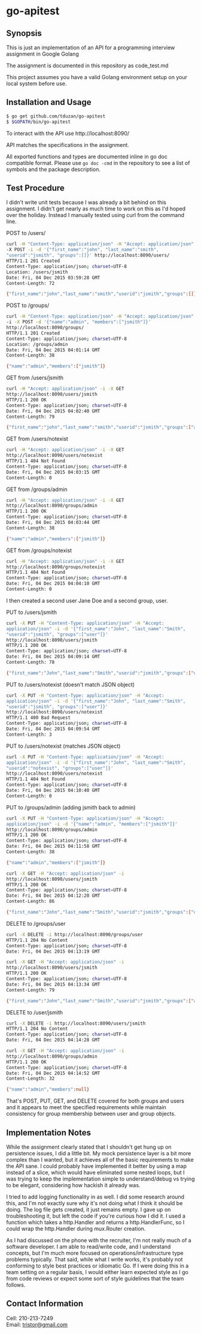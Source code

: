 # go-apitest

## Synopsis
This is just an implementation of an API for a programming interview assignment in Google Golang

The assignment is documented in this repository as code_test.md

This project assumes you have a valid Golang environment setup on your
local system before use.

## Installation and Usage

```bash
$ go get github.com/tduzan/go-apitest
$ $GOPATH/bin/go-apitest
```

To interact with the API use http://localhost:8090/

API matches the specifications in the assignment.

All exported functions and types are documented inline in go doc
compatible format.  Please use `go doc -cmd` in the repository to see a
list of symbols and the package description.

## Test Procedure

I didn't write unit tests because I was already a bit behind on this
assignment.  I didn't get nearly as much time to work on this as I'd
hoped over the holiday.  Instead I manually tested using curl from the
command line.

POST to /users/

```bash
curl -H "Content-Type: application/json" -H "Accept: application/json"
-X POST -i -d '{"first_name":"john", "last_name":"smith",
"userid":"jsmith", "groups":[]}' http://localhost:8090/users/
HTTP/1.1 201 Created
Content-Type: application/json; charset=UTF-8
Location: /users/jsmith
Date: Fri, 04 Dec 2015 03:59:28 GMT
Content-Length: 72

{"first_name":"john","last_name":"smith","userid":"jsmith","groups":[]}
```

POST to /groups/

```bash
curl -H "Content-Type: application/json" -H "Accept: application/json"
-i -X POST -d '{"name":"admin", "members":["jsmith"]}'
http://localhost:8090/groups/
HTTP/1.1 201 Created
Content-Type: application/json; charset=UTF-8
Location: /groups/admin
Date: Fri, 04 Dec 2015 04:01:14 GMT
Content-Length: 38

{"name":"admin","members":["jsmith"]}
```

GET from /users/jsmith
```bash
curl -H "Accept: application/json" -i -X GET
http://localhost:8090/users/jsmith
HTTP/1.1 200 OK
Content-Type: application/json; charset=UTF-8
Date: Fri, 04 Dec 2015 04:02:40 GMT
Content-Length: 79

{"first_name":"john","last_name":"smith","userid":"jsmith","groups":["admin"]}
```

GET from /users/notexist
```bash
curl -H "Accept: application/json" -i -X GET
http://localhost:8090/users/notexist
HTTP/1.1 404 Not Found
Content-Type: application/json; charset=UTF-8
Date: Fri, 04 Dec 2015 04:03:15 GMT
Content-Length: 0
```
GET from /groups/admin
```bash
curl -H "Accept: application/json" -i -X GET
http://localhost:8090/groups/admin
HTTP/1.1 200 OK
Content-Type: application/json; charset=UTF-8
Date: Fri, 04 Dec 2015 04:03:44 GMT
Content-Length: 38

{"name":"admin","members":["jsmith"]}
```

GET from /groups/notexist

```bash
curl -H "Accept: application/json" -i -X GET
http://localhost:8090/groups/notexist
HTTP/1.1 404 Not Found
Content-Type: application/json; charset=UTF-8
Date: Fri, 04 Dec 2015 04:04:10 GMT
Content-Length: 0
```

I then created a second user Jane Doe and a second group, user.

PUT to /users/jsmith
```bash
curl -X PUT -H "Content-Type: application/json" -H "Accept:
application/json" -i -d '{"first_name":"John", "last_name":"Smith",
"userid":"jsmith", "groups":["user"]}'
http://localhost:8090/users/jsmith
HTTP/1.1 200 OK
Content-Type: application/json; charset=UTF-8
Date: Fri, 04 Dec 2015 04:09:14 GMT
Content-Length: 78

{"first_name":"John","last_name":"Smith","userid":"jsmith","groups":["user"]}
```

PUT to /users/notexist (doesn't match JSON object)
```bash
curl -X PUT -H "Content-Type: application/json" -H "Accept:
application/json" -i -d '{"first_name":"John", "last_name":"Smith",
"userid":"jsmith", "groups":["user"]}'
http://localhost:8090/users/notexist
HTTP/1.1 400 Bad Request
Content-Type: application/json; charset=UTF-8
Date: Fri, 04 Dec 2015 04:09:54 GMT
Content-Length: 3
```

PUT to /users/notexist (matches JSON object)
```bash
curl -X PUT -H "Content-Type: application/json" -H "Accept:
application/json" -i -d '{"first_name":"John", "last_name":"Smith",
"userid":"notexist", "groups":["user"]}'
http://localhost:8090/users/notexist
HTTP/1.1 404 Not Found
Content-Type: application/json; charset=UTF-8
Date: Fri, 04 Dec 2015 04:10:40 GMT
Content-Length: 0
```

PUT to /groups/admin (adding jsmith back to admin)
```bash
curl -X PUT -H "Content-Type: application/json" -H "Accept:
application/json" -i -d '{"name":"admin", "members":["jsmith"]}'
http://localhost:8090/groups/admin
HTTP/1.1 200 OK
Content-Type: application/json; charset=UTF-8
Date: Fri, 04 Dec 2015 04:11:58 GMT
Content-Length: 38

{"name":"admin","members":["jsmith"]}

curl -X GET -H "Accept: application/json" -i
http://localhost:8090/users/jsmith
HTTP/1.1 200 OK
Content-Type: application/json; charset=UTF-8
Date: Fri, 04 Dec 2015 04:12:20 GMT
Content-Length: 86

{"first_name":"John","last_name":"Smith","userid":"jsmith","groups":["user","admin"]}
```

DELETE to /groups/user
```bash
curl -X DELETE -i http://localhost:8090/groups/user
HTTP/1.1 204 No Content
Content-Type: application/json; charset=UTF-8
Date: Fri, 04 Dec 2015 04:13:19 GMT

curl -X GET -H "Accept: application/json" -i
http://localhost:8090/users/jsmith
HTTP/1.1 200 OK
Content-Type: application/json; charset=UTF-8
Date: Fri, 04 Dec 2015 04:13:34 GMT
Content-Length: 79

{"first_name":"John","last_name":"Smith","userid":"jsmith","groups":["admin"]}
```

DELETE to /user/jsmith
```bash
curl -X DELETE -i http://localhost:8090/users/jsmith
HTTP/1.1 204 No Content
Content-Type: application/json; charset=UTF-8
Date: Fri, 04 Dec 2015 04:14:28 GMT

curl -X GET -H "Accept: application/json" -i
http://localhost:8090/groups/admin
HTTP/1.1 200 OK
Content-Type: application/json; charset=UTF-8
Date: Fri, 04 Dec 2015 04:14:52 GMT
Content-Length: 32

{"name":"admin","members":null}
```

That's POST, PUT, GET, and DELETE covered for both groups and users and
it appears to meet the specified requirements while maintain
consistency for group membership between user and group objects.


## Implementation Notes

While the assignment clearly stated that I shouldn't get hung up on
persistence issues, I did a little bit.  My mock persistence layer is a
bit more complex than I wanted, but it achieves all of the basic
requirements to make the API sane. I could probably have implemented it
better by using a map instead of a slice, which would have eliminated
some nested loops, but I was trying to keep the implementation simple to
understand/debug vs trying to be elegant, considering how hackish it
already was.

I tried to add logging functionality in as well.  I did some research
around this, and I'm not exactly sure why it's not doing what I think it
should be doing.  The log file gets created, it just remains empty.  I
gave up on troubleshooting it, but left the code if you're curious how I
did it.  I used a function which takes a http.Handler and returns a
http.HandlerFunc, so I could wrap the http.Handler during mux.Router
creation.

As I had discussed on the phone with the recruiter, I'm not really much of a software developer.
I am able to read/write code, and I understand concepts, but I'm much more focused on
operations/infrastructure type problems typically.  That said, while what I write works,
it's probably not conforming to style best practices or idiomatic Go.  If I were doing
this in a team setting on a regular basis, I would either learn expected style
as I go from code reviews or expect some sort of style guidelines that the team follows.

## Contact Information

Cell: 210-213-7249  
Email: tristor@gmail.com
